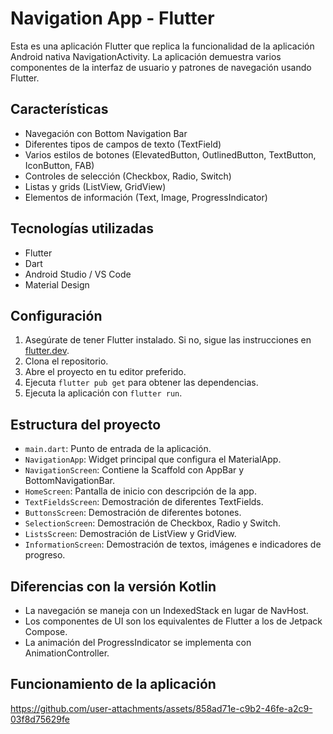 # Navigation App - Flutter

Esta es una aplicación Flutter que replica la funcionalidad de la aplicación Android nativa NavigationActivity. La aplicación demuestra varios componentes de la interfaz de usuario y patrones de navegación usando Flutter.

## Características

- Navegación con Bottom Navigation Bar
- Diferentes tipos de campos de texto (TextField)
- Varios estilos de botones (ElevatedButton, OutlinedButton, TextButton, IconButton, FAB)
- Controles de selección (Checkbox, Radio, Switch)
- Listas y grids (ListView, GridView)
- Elementos de información (Text, Image, ProgressIndicator)

## Tecnologías utilizadas

- Flutter
- Dart
- Android Studio / VS Code
- Material Design

## Configuración

1. Asegúrate de tener Flutter instalado. Si no, sigue las instrucciones en [flutter.dev](https://flutter.dev).
2. Clona el repositorio.
3. Abre el proyecto en tu editor preferido.
4. Ejecuta `flutter pub get` para obtener las dependencias.
5. Ejecuta la aplicación con `flutter run`.

## Estructura del proyecto

- `main.dart`: Punto de entrada de la aplicación.
- `NavigationApp`: Widget principal que configura el MaterialApp.
- `NavigationScreen`: Contiene la Scaffold con AppBar y BottomNavigationBar.
- `HomeScreen`: Pantalla de inicio con descripción de la app.
- `TextFieldsScreen`: Demostración de diferentes TextFields.
- `ButtonsScreen`: Demostración de diferentes botones.
- `SelectionScreen`: Demostración de Checkbox, Radio y Switch.
- `ListsScreen`: Demostración de ListView y GridView.
- `InformationScreen`: Demostración de textos, imágenes e indicadores de progreso.

## Diferencias con la versión Kotlin

- La navegación se maneja con un IndexedStack en lugar de NavHost.
- Los componentes de UI son los equivalentes de Flutter a los de Jetpack Compose.
- La animación del ProgressIndicator se implementa con AnimationController.

## Funcionamiento de la aplicación


https://github.com/user-attachments/assets/858ad71e-c9b2-46fe-a2c9-03f8d75629fe

